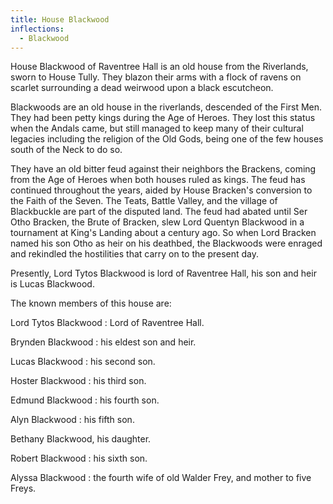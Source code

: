 ```yaml
---
title: House Blackwood
inflections:
  - Blackwood
---
```


House Blackwood of Raventree Hall is an old house from the Riverlands, sworn to House Tully. They blazon their arms with a flock of ravens on scarlet surrounding a dead weirwood upon a black escutcheon.

Blackwoods are an old house in the riverlands, descended of the First Men. They had been petty kings during the Age of Heroes. They lost this status when the Andals came, but still managed to keep many of their cultural legacies including the religion of the Old Gods, being one of the few houses south of the Neck to do so.

They have an old bitter feud against their neighbors the Brackens, coming from the Age of Heroes when both houses ruled as kings. The feud has continued throughout the years, aided by House Bracken's conversion to the Faith of the Seven. The Teats, Battle Valley, and the village of Blackbuckle are part of the disputed land. The feud had abated until Ser Otho Bracken, the Brute of Bracken, slew Lord Quentyn Blackwood in a tournament at King's Landing about a century ago. So when Lord Bracken named his son Otho as heir on his deathbed, the Blackwoods were enraged and rekindled the hostilities that carry on to the present day.

Presently, Lord Tytos Blackwood is lord of Raventree Hall, his son and heir is Lucas Blackwood.

The known members of this house are:

Lord Tytos Blackwood : Lord of Raventree Hall.

Brynden Blackwood : his eldest son and heir.

Lucas Blackwood : his second son.

Hoster Blackwood : his third son.

Edmund Blackwood : his fourth son.

Alyn Blackwood : his fifth son.

Bethany Blackwood, his daughter.

Robert Blackwood : his sixth son.

Alyssa Blackwood : the fourth wife of old Walder Frey, and mother to five Freys.


